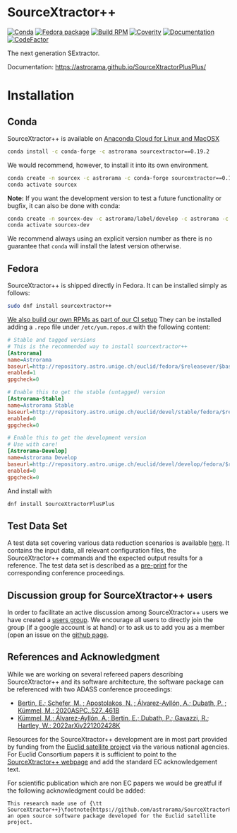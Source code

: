 # SourceXtractor++
[![Conda](https://img.shields.io/conda/v/astrorama/sourcextractor)](https://anaconda.org/astrorama/sourcextractor)
[![Fedora package](https://img.shields.io/fedora/v/sourcextractor++/rawhide)](https://koji.fedoraproject.org/koji/packageinfo?packageID=30842)
[![Build RPM](https://github.com/astrorama/SourceXtractorPlusPlus/workflows/Build%20RPM/badge.svg)](https://github.com/astrorama/SourceXtractorPlusPlus/actions)
[![Coverity](https://scan.coverity.com/projects/19270/badge.svg?flat=1)](https://scan.coverity.com/projects/astrorama-sextractorxx)
[![Documentation](https://readthedocs.org/projects/sourcextractorplusplus/badge/?version=latest)](https://sourcextractorplusplus.readthedocs.io/en/latest/Introduction.html)
[![CodeFactor](https://www.codefactor.io/repository/github/astrorama/sourcextractorplusplus/badge/develop)](https://www.codefactor.io/repository/github/astrorama/sourcextractorplusplus/overview/develop)

The next generation SExtractor.

Documentation: https://astrorama.github.io/SourceXtractorPlusPlus/

# Installation

## Conda

SourceXtractor++ is available on [Anaconda Cloud for Linux and MacOSX](https://anaconda.org/astrorama/sourcextractor)

```bash
conda install -c conda-forge -c astrorama sourcextractor==0.19.2
 ```

We would recommend, however, to install it into its own environment.

```bash
conda create -n sourcex -c astrorama -c conda-forge sourcextractor==0.19.2
conda activate sourcex
 ```

**Note:** If you want the development version to test a future functionality or bugfix, it can also be done with conda:

```bash
conda create -n sourcex-dev -c astrorama/label/develop -c astrorama -c conda-forge sourcextractor=x.xx
conda activate sourcex-dev
```

We recommend always using an explicit version number as there is no guarantee that `conda` will install the latest version otherwise.

## Fedora

SourceXtractor++ is shipped directly in Fedora. It can be installed simply as follows:

```bash
sudo dnf install sourcextractor++
```

[We also build our own RPMs as part of our CI setup](http://repository.astro.unige.ch/euclid/devel/)
They can be installed adding a `.repo` file under `/etc/yum.repos.d` with the following content:

```ini
# Stable and tagged versions
# This is the recommended way to install sourcextractor++
[Astrorama]
name=Astrorama
baseurl=http://repository.astro.unige.ch/euclid/fedora/$releasever/$basearch
enabled=1
gpgcheck=0

# Enable this to get the stable (untagged) version
[Astrorama-Stable]
name=Astrorama Stable
baseurl=http://repository.astro.unige.ch/euclid/devel/stable/fedora/$releasever/$basearch
enabled=0
gpgcheck=0

# Enable this to get the development version
# Use with care!
[Astrorama-Develop]
name=Astrorama Develop
baseurl=http://repository.astro.unige.ch/euclid/devel/develop/fedora/$releasever/$basearch
enabled=0
gpgcheck=0
```

And install with

```bash
dnf install SourceXtractorPlusPlus
```

## Test Data Set

A test data set covering various data reduction scenarios is available [here](https://cloud.physik.lmu.de/index.php/s/3K4KemBsw5y9yqd).
It contains the input data, all relevant configuration files, the SourceXtractor++ commands and the expected output results for a reference.
The test data set is described as a [pre-print](http://arxiv.org/abs/2212.02428) for the corresponding conference proceedings.

## Discussion group for SourceXtractor++ users

In order to facilitate an active discussion among SourceXtractor++ users we have created
a [users group](https://groups.google.com/g/sourcextractor_plusplus). We encourage all users to directly
join the group (if a google account is at hand) or to ask us to add you as a member
(open an issue on the [github page](https://astrorama.github.io/SourceXtractorPlusPlus/).


## References and Acknowledgment

While we are working on several refereed papers describing SourceXtractor++ and its software architecture, the software package can be referenced with two ADASS conference proceedings:

- [Bertin, E.; Schefer, M. ; Apostolakos, N. ; Álvarez-Ayllón, A.; Dubath, P. ; Kümmel, M.: 2020ASPC..527..461B](https://ui.adsabs.harvard.edu/abs/2020ASPC..527..461B/abstract)
- [Kümmel, M.; Álvarez-Ayllón, A.; Bertin, E.; Dubath, P.; Gavazzi, R.; Hartley, W.: 2022arXiv221202428K](https://ui.adsabs.harvard.edu/abs/2022arXiv221202428K/abstract) 

Resources for the SourceXtractor++ development are in most part provided by funding from the [Euclid satellite project](https://www.euclid-ec.org/) via the various national agencies.
For Euclid Consortium papers it is sufficient to point to the [SourceXtractor++ webpage](https://github.com/astrorama/SourceXtractorPlusPlus) and add
the standard EC acknowledgement text.

For scientific publication which are non EC papers we would be greatful if the following acknowledgment could be added:
```
This research made use of {\tt SourceXtractor++}\footnote{https://github.com/astrorama/SourceXtractorPlusPlus},
an open source software package developed for the Euclid satellite project.
```

